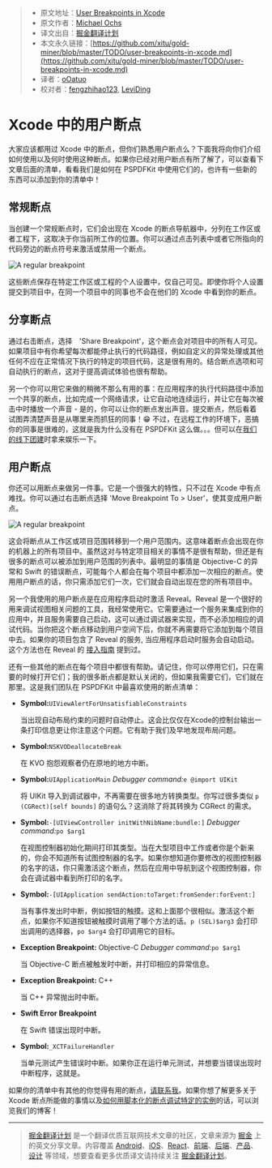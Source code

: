 
> * 原文地址：[User Breakpoints in Xcode](https://pspdfkit.com/blog/2017/user-breakpoints-in-xcode/)
> * 原文作者：[Michael Ochs](https://twitter.com/_mochs)
> * 译文出自：[掘金翻译计划](https://github.com/xitu/gold-miner)
> * 本文永久链接：[https://github.com/xitu/gold-miner/blob/master/TODO/user-breakpoints-in-xcode.md](https://github.com/xitu/gold-miner/blob/master/TODO/user-breakpoints-in-xcode.md)
> * 译者：[oOatuo](https://github.com/)
> * 校对者：[fengzhihao123](https://github.com/fengzhihao123), [LeviDing](https://github.com/leviding)

# Xcode 中的用户断点

大家应该都用过 Xcode 中的断点，但你们熟悉用户断点么？下面我将向你们介绍如何使用以及何时使用这种断点。如果你已经对用户断点有所了解了，可以查看下文章后面的清单，看看我们是如何在 PSPDFKit 中使用它们的，也许有一些新的东西可以添加到你的清单中！

## 常规断点

当创建一个常规断点时，它们会出现在 Xcode 的断点导航器中，分列在工作区或者工程下，这取决于你当前所工作的位置。你可以通过点击列表中或者它所指向的代码旁边的断点符号来激活或禁用一个断点。

![A regular breakpoint](https://pspdfkit.com/images/blog/2017/user-breakpoints-in-xcode/regular-breakpoint@2x-a201ce1c.png)

这些断点保存在特定工作区或工程的个人设置中，仅自己可见。即使你将个人设置提交到项目中，在同一个项目中的同事也不会在他们的 Xcode 中看到你的断点。

## 分享断点

通过右击断点，选择　'Share Breakpoint'，这个断点会对项目中的所有人可见。如果项目中有你希望每次都能停止执行的代码路径，例如自定义的异常处理或其他任何不应在正常情况下执行的特定的项目代码，这是很有用的。结合断点选项和可自动执行的断点，这对于提高调试体验也很有帮助。

另一个你可以用它来做的稍微不那么有用的事：在应用程序的执行代码路径中添加一个共享的断点，比如完成一个网络请求，让它自动地连续运行，并让它在每次被击中时播放一个声音 - 是的，你可以让你的断点发出声音。提交断点，然后看着试图弄清楚声音是从哪里来而抓狂的同事！😁 不过，在远程工作的环境下，恶搞你的同事是很难的，这就是我为什么没有在 PSPDFKit 这么做。。。但可以在[我们的线下团建](https://pspdfkit.com/blog/2016/the-importance-of-retreats-for-a-remote-company/)时拿来娱乐一下。

## 用户断点

你还可以用断点来做另一件事。它是一个很强大的特性，只不过在 Xcode 中有点难找。你可以通过右击断点选择 'Move Breakpoint To > User'，使其变成用户断点。

![A regular breakpoint](https://pspdfkit.com/images/blog/2017/user-breakpoints-in-xcode/move-to-user@2x-d63238f8.png)

这会将断点从工作区或项目范围转移到一个用户范围内。这意味着断点会出现在你的机器上的所有项目中。虽然这对与特定项目相关的事情不是很有帮助，但还是有很多的断点可以被添加到用户范围的列表中。最明显的事情是 Objective-C 的异常和 Swift 的错误断点，可能每个人都会在每个项目中都添加一次相应的断点。使用用户断点的话，你只需添加它们一次，它们就会自动出现在您的所有项目中。

另一个我使用的用户断点是在应用程序启动时激活 Reveal。Reveal 是一个很好的用来调试视图相关问题的工具，我经常使用它。它需要通过一个服务来集成到你的应用中，并且服务需要自己启动，这可以通过调试器来实现，而不必添加相应的调试代码。当你把这个断点移动到用户空间下后，你就不再需要将它添加到每个项目中去。如果你的项目包含了 Reveal 的服务, 当应用程序启动时服务会自动启动。这个方法也在 Reveal 的 [接入指南](http://support.revealapp.com/kb/getting-started/load-the-reveal-server-via-an-xcode-breakpoint) 提到过。

还有一些其他的断点在每个项目中都很有帮助。请记住，你可以停用它们，只在需要的时候打开它们；我的很多断点都是默认关闭的，但如果我需要它们，它们就在那里。这是我们团队在 PSPDFKit 中最喜欢使用的断点清单：

- **Symbol:**`UIViewAlertForUnsatisfiableConstraints`

    当出现自动布局约束的问题时自动停止。这会比仅仅在Xcode的控制台输出一条打印信息更让你注意这个问题。它有助于我们及早地发现布局问题。

- **Symbol:**`NSKVODeallocateBreak`

    在 KVO 抱怨观察者仍在原地的地方中断。   

- **Symbol:**`UIApplicationMain`
*Debugger command:*`e @import UIKit`

    将 UIKit 导入到调试器中，不再需要在很多地方转换类型。你写过很多类似 `p (CGRect)[self bounds]` 的语句么？这消除了将其转换为 CGRect 的需求。

- **Symbol:**`-[UIViewController initWithNibName:bundle:]`
    *Debugger command:*`po $arg1`

     在视图控制器初始化期间打印其类型。当在大型项目中工作或者你是个新来的，你会不知道所有试图控制器的名字。如果你想知道你要修改的视图控制器的名字的话，你只需激活这个断点，然后在应用中导航到这个视图控制器，你会在调试器中看到所打印的名字。

- **Symbol:**`-[UIApplication sendAction:toTarget:fromSender:forEvent:]`

    当有事件发出时中断，例如按钮的触摸。这和上面那个很相似。激活这个断点，如果你不知道按钮被触摸时调用了哪个方法的话。`p (SEL)$arg3` 会打印出调用的选择器，`po $arg4` 会打印调用它的目标。

- **Exception Breakpoint:** Objective-C
    *Debugger command:*`po $arg1`

    当 Objective-C 断点被触发时中断，并打印相应的异常信息。

- **Exception Breakpoint:** C++

    当 C++ 异常抛出时中断。

- **Swift Error Breakpoint**

    在 Swift 错误出现时中断。

- **Symbol:**`_XCTFailureHandler`

    当单元测试产生错误时中断。如果你正在运行单元测试，并想要当错误出现时中断程序，这就是。

如果你的清单中有其他的你觉得有用的断点，[请联系我](https://twitter.com/_mochs)。如果你想了解更多关于 Xcode 断点所能做的事情以及[如何用脚本化的断点调试特定的实例](https://pspdfkit.com/blog/2016/scripted-breakpoints/)的话，可以浏览我们的博客！

---

> [掘金翻译计划](https://github.com/xitu/gold-miner) 是一个翻译优质互联网技术文章的社区，文章来源为 [掘金](https://juejin.im) 上的英文分享文章。内容覆盖 [Android](https://github.com/xitu/gold-miner#android)、[iOS](https://github.com/xitu/gold-miner#ios)、[React](https://github.com/xitu/gold-miner#react)、[前端](https://github.com/xitu/gold-miner#前端)、[后端](https://github.com/xitu/gold-miner#后端)、[产品](https://github.com/xitu/gold-miner#产品)、[设计](https://github.com/xitu/gold-miner#设计) 等领域，想要查看更多优质译文请持续关注 [掘金翻译计划](https://github.com/xitu/gold-miner)。
